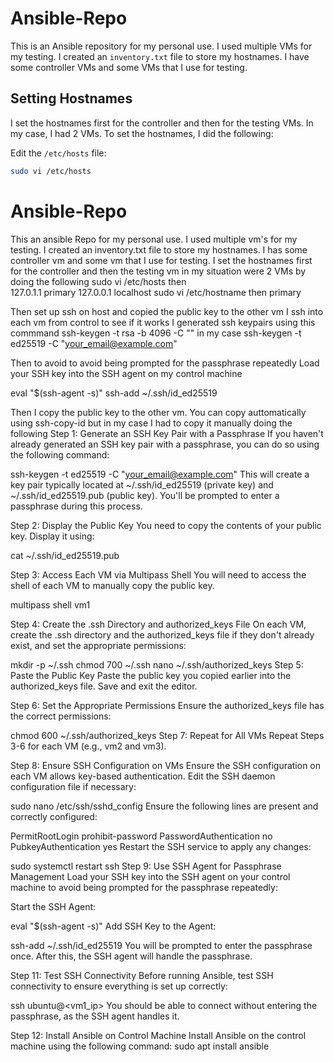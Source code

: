 # Ansible-Repo

This is an Ansible repository for my personal use. I used multiple VMs for my testing. I created an `inventory.txt` file to store my hostnames. I have some controller VMs and some VMs that I use for testing.

## Setting Hostnames

I set the hostnames first for the controller and then for the testing VMs. In my case, I had 2 VMs. To set the hostnames, I did the following:

Edit the `/etc/hosts` file:

```bash
sudo vi /etc/hosts
```

# Ansible-Repo 
This an ansible Repo for my personal use. I used multiple vm's for my testing.
I created an inventory.txt file to store my hostnames.
I has some controller vm and some vm that I use for testing.
I set the hostnames first for the controller and then the testing vm in my situation were 2 VMs by doing the following 
sudo vi /etc/hosts
then  
127.0.1.1 primary
127.0.0.1 localhost
sudo vi /etc/hostname
then 
primary


Then set up ssh on host and copied the public key to the other vm 
I ssh into each vm from control to see if it works
I generated ssh keypairs using this commmand
ssh-keygen -t rsa -b 4096 -C "<EMAIL>" in my case ssh-keygen -t ed25519 -C "your_email@example.com"

Then to avoid  to avoid being prompted for the passphrase repeatedly Load your SSH key into the SSH agent on my control machine

eval "$(ssh-agent -s)"
ssh-add ~/.ssh/id_ed25519

Then I copy the public key to the other vm. You can copy auttomatically using ssh-copy-id but in my case I had to copy it manually doing the following
Step 1: Generate an SSH Key Pair with a Passphrase
If you haven't already generated an SSH key pair with a passphrase, you can do so using the following command:

ssh-keygen -t ed25519 -C "your_email@example.com"
This will create a key pair typically located at ~/.ssh/id_ed25519 (private key) and ~/.ssh/id_ed25519.pub (public key). You'll be prompted to enter a passphrase during this process.

Step 2: Display the Public Key
You need to copy the contents of your public key. Display it using:

cat ~/.ssh/id_ed25519.pub

Step 3: Access Each VM via Multipass Shell
You will need to access the shell of each VM to manually copy the public key.

multipass shell vm1

Step 4: Create the .ssh Directory and authorized_keys File
On each VM, create the .ssh directory and the authorized_keys file if they don't already exist, and set the appropriate permissions:


mkdir -p ~/.ssh
chmod 700 ~/.ssh
nano ~/.ssh/authorized_keys
Step 5: Paste the Public Key
Paste the public key you copied earlier into the authorized_keys file. Save and exit the editor.

Step 6: Set the Appropriate Permissions
Ensure the authorized_keys file has the correct permissions:

chmod 600 ~/.ssh/authorized_keys
Step 7: Repeat for All VMs
Repeat Steps 3-6 for each VM (e.g., vm2 and vm3).

Step 8: Ensure SSH Configuration on VMs
Ensure the SSH configuration on each VM allows key-based authentication. Edit the SSH daemon configuration file if necessary:

sudo nano /etc/ssh/sshd_config
Ensure the following lines are present and correctly configured:

PermitRootLogin prohibit-password
PasswordAuthentication no
PubkeyAuthentication yes
Restart the SSH service to apply any changes:

sudo systemctl restart ssh
Step 9: Use SSH Agent for Passphrase Management
Load your SSH key into the SSH agent on your control machine to avoid being prompted for the passphrase repeatedly:

Start the SSH Agent:

eval "$(ssh-agent -s)"
Add SSH Key to the Agent:

ssh-add ~/.ssh/id_ed25519
You will be prompted to enter the passphrase once. After this, the SSH agent will handle the passphrase.

Step 11: Test SSH Connectivity
Before running Ansible, test SSH connectivity to ensure everything is set up correctly:

ssh ubuntu@<vm1_ip>
You should be able to connect without entering the passphrase, as the SSH agent handles it.

Step 12: Install Ansible on Control Machine
Install Ansible on the control machine using the following command:
sudo apt install ansible

